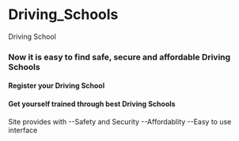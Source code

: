 # Driving_Schools

Driving School

<h3>Now it is easy to find safe, secure and affordable Driving Schools</h3>

<h4>Register your Driving School</h4>
<h4>Get yourself trained through best Driving Schools</h4>

Site provides with
 --Safety and Security
 --Affordablity
 --Easy to use interface
 
